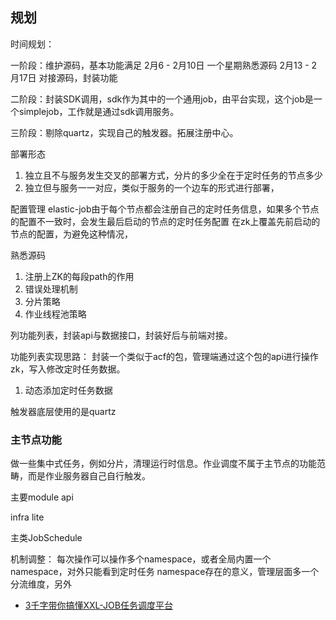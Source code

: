 

## 规划
时间规划：

一阶段：维护源码，基本功能满足
2月6  -  2月10日  一个星期熟悉源码
2月13 -  2月17日  对接源码，封装功能


二阶段：封装SDK调用，sdk作为其中的一个通用job，由平台实现，这个job是一个simplejob，工作就是通过sdk调用服务。



三阶段：剔除quartz，实现自己的触发器。拓展注册中心。


部署形态
1. 独立且不与服务发生交叉的部署方式，分片的多少全在于定时任务的节点多少
2. 独立但与服务一一对应，类似于服务的一个边车的形式进行部署，



配置管理
elastic-job由于每个节点都会注册自己的定时任务信息，如果多个节点的配置不一致时，会发生最后启动的节点的定时任务配置
在zk上覆盖先前启动的节点的配置，为避免这种情况，

熟悉源码
1. 注册上ZK的每段path的作用
2. 错误处理机制
3. 分片策略
4. 作业线程池策略





列功能列表，封装api与数据接口，封装好后与前端对接。

功能列表实现思路：
封装一个类似于acf的包，管理端通过这个包的api进行操作zk，写入修改定时任务数据。

1. 动态添加定时任务数据



触发器底层使用的是quartz

### 主节点功能

做一些集中式任务，例如分片，清理运行时信息。作业调度不属于主节点的功能范畴，而是作业服务器自己自行触发。



主要module
api

infra
lite


主类JobSchedule



机制调整：
每次操作可以操作多个namespace，或者全局内置一个namespace，对外只能看到定时任务
namespace存在的意义，管理层面多一个分流维度，另外








- [3千字带你搞懂XXL-JOB任务调度平台](https://developer.aliyun.com/article/775305)

